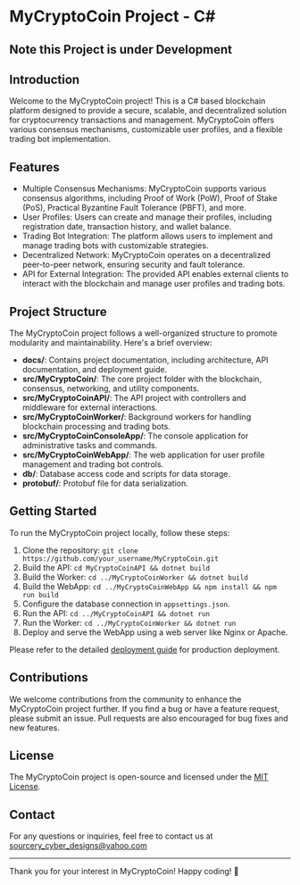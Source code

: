 # MyCryptoCoin Project - C#

## Note this Project is under Development

## Introduction

Welcome to the MyCryptoCoin project! This is a C# based blockchain platform designed to provide a secure, scalable, and decentralized solution for cryptocurrency transactions and management. MyCryptoCoin offers various consensus mechanisms, customizable user profiles, and a flexible trading bot implementation.

## Features

- Multiple Consensus Mechanisms: MyCryptoCoin supports various consensus algorithms, including Proof of Work (PoW), Proof of Stake (PoS), Practical Byzantine Fault Tolerance (PBFT), and more.
- User Profiles: Users can create and manage their profiles, including registration date, transaction history, and wallet balance.
- Trading Bot Integration: The platform allows users to implement and manage trading bots with customizable strategies.
- Decentralized Network: MyCryptoCoin operates on a decentralized peer-to-peer network, ensuring security and fault tolerance.
- API for External Integration: The provided API enables external clients to interact with the blockchain and manage user profiles and trading bots.

## Project Structure

The MyCryptoCoin project follows a well-organized structure to promote modularity and maintainability. Here's a brief overview:

- **docs/**: Contains project documentation, including architecture, API documentation, and deployment guide.
- **src/MyCryptoCoin/**: The core project folder with the blockchain, consensus, networking, and utility components.
- **src/MyCryptoCoinAPI/**: The API project with controllers and middleware for external interactions.
- **src/MyCryptoCoinWorker/**: Background workers for handling blockchain processing and trading bots.
- **src/MyCryptoCoinConsoleApp/**: The console application for administrative tasks and commands.
- **src/MyCryptoCoinWebApp/**: The web application for user profile management and trading bot controls.
- **db/**: Database access code and scripts for data storage.
- **protobuf/**: Protobuf file for data serialization.

## Getting Started

To run the MyCryptoCoin project locally, follow these steps:

1. Clone the repository: `git clone https://github.com/your_username/MyCryptoCoin.git`
2. Build the API: `cd MyCryptoCoinAPI && dotnet build`
3. Build the Worker: `cd ../MyCryptoCoinWorker && dotnet build`
4. Build the WebApp: `cd ../MyCryptoCoinWebApp && npm install && npm run build`
5. Configure the database connection in `appsettings.json`.
6. Run the API: `cd ../MyCryptoCoinAPI && dotnet run`
7. Run the Worker: `cd ../MyCryptoCoinWorker && dotnet run`
8. Deploy and serve the WebApp using a web server like Nginx or Apache.

Please refer to the detailed [deployment guide](./docs/deployment_guide.md) for production deployment.

## Contributions

We welcome contributions from the community to enhance the MyCryptoCoin project further. If you find a bug or have a feature request, please submit an issue. Pull requests are also encouraged for bug fixes and new features.


## License

The MyCryptoCoin project is open-source and licensed under the [MIT License](./LICENSE.md).

## Contact

For any questions or inquiries, feel free to contact us at sourcery_cyber_designs@yahoo.com

---

Thank you for your interest in MyCryptoCoin! Happy coding! 🚀